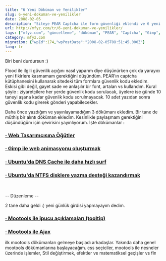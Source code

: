 ```yaml
---
title: "6 Yeni Döküman ve Yenilikler"
slug: 6-yeni-dokuman-ve-yenilikler
date: 2008-02-05
description: "Siteye PEAR Captcha ile form güvenliği eklendi ve 6 yeni döküman yayınlandı: Web tasarımcı öğütleri, Gimp, Ubuntu'da DNS cache/NTFS desteği ve Mootools ile Ajax/tooltip uygulamaları."
url: http://mfyz.com/tr/6-yeni-dokuman-ve-yenilikler/
tags: ["mfyz.com", "güncelleme", "döküman", "PEAR", "Captcha", "Gimp", "Ubuntu", "Mootools"]
category: mfyz.com
migration: {"wpId":174,"wpPostDate":"2008-02-05T08:51:45.000Z"}
lang: tr
---
```


Biri beni durdursun :)

Flood ile ilgili güvenlik açığını nasıl yaparım diye düşünürken çok da yarayıcı yeni fikirlere kasmamam gerektiğini düşündüm. PEAR'ın captcha kütüphanesini kullanarak sitedeki tüm formlara güvenlik kodu ekledim. Eskisi gibi değil, gayet sade ve anlaşılır bir font, artalan vs kullandım. Kural şöyle : ziyaretçilere her yerde güvenlik kodu sorulacak, üyelere ise günde 10 taneyi aşana kadar güvenlik kodu sorulmayacak. 10 adet yazıdan sonra güvenlik kodu girerek gönderi yapabilecekler.

Daha önce yazdığım ve yayınlayamadığım 3 dökümanı ekledim. Bir tane de müthiş bir alıntı döküman ekledim. Kesinlikle paylaşmam gerektiğini düşündüğüm için çevirisini yayınlıyorum. İşte dökümanlar :

### [· Web Tasarımcısına Öğütler](/web-tasarimcisina-ogutler/)

### [· Gimp ile web animasyonu oluşturmak](/gimp-ile-web-animasyonu-olusturmak-gif/)

### [· Ubuntu'da DNS Cache ile daha hızlı surf](/ubuntuda-dns-cache-ile-daha-hizli-surf/)

### [· Ubuntu'da NTFS disklere yazma desteği kazandırmak](/ubuntuda-ntfs-disklere-yazma-destegi-kazandirmak/)

 

\-- Düzenleme --

2 tane daha geldi :) yeni günlük girdisi yapmayayım dedim.

### [· Mootools ile ipucu açıklamaları (tooltip)](/mootools-ile-ipucu-aciklamalari-tooltip/)

### [· Mootools ile Ajax](/mootools-ile-ajax/)

ilk mootools dökümanları gelmeye başladı arkadaşlar. Yakında daha genel mootools dökümanlarına başlayacağım. css seçiciler, mootools ile nesneler üzerinde işlemler, Stil değiştirmek, efektler ve matematiksel geçişler vs fln